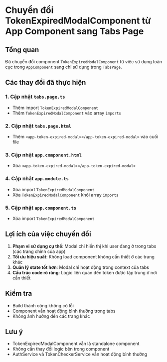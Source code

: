 # Chuyển đổi TokenExpiredModalComponent từ App Component sang Tabs Page

## Tổng quan
Đã chuyển đổi component `TokenExpiredModalComponent` từ việc sử dụng toàn cục trong `AppComponent` sang chỉ sử dụng trong `TabsPage`.

## Các thay đổi đã thực hiện

### 1. Cập nhật `tabs.page.ts`
- Thêm import `TokenExpiredModalComponent`
- Thêm `TokenExpiredModalComponent` vào array `imports`

### 2. Cập nhật `tabs.page.html`
- Thêm `<app-token-expired-modal></app-token-expired-modal>` vào cuối file

### 3. Cập nhật `app.component.html`
- Xóa `<app-token-expired-modal></app-token-expired-modal>`

### 4. Cập nhật `app.module.ts`
- Xóa import `TokenExpiredModalComponent`
- Xóa `TokenExpiredModalComponent` khỏi array `imports`

### 5. Cập nhật `app.component.ts`
- Xóa import `TokenExpiredModalComponent`

## Lợi ích của việc chuyển đổi

1. **Phạm vi sử dụng cụ thể**: Modal chỉ hiển thị khi user đang ở trong tabs (các trang chính của app)
2. **Tối ưu hiệu suất**: Không load component không cần thiết ở các trang khác
3. **Quản lý state tốt hơn**: Modal chỉ hoạt động trong context của tabs
4. **Cấu trúc code rõ ràng**: Logic liên quan đến token được tập trung ở nơi cần thiết

## Kiểm tra
- Build thành công không có lỗi
- Component vẫn hoạt động bình thường trong tabs
- Không ảnh hưởng đến các trang khác

## Lưu ý
- TokenExpiredModalComponent vẫn là standalone component
- Không cần thay đổi logic bên trong component
- AuthService và TokenCheckerService vẫn hoạt động bình thường 